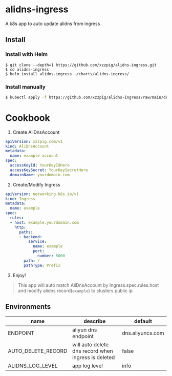 # alidns-ingress
A k8s app to auto update alidns from ingress

## Install
### Install with Helm
```shell
$ git clone --depth=1 https://github.com/xzzpig/alidns-ingress.git 
$ cd alidns-ingress
$ helm install alidns-ingress ./charts/alidns-ingress/
```

### Install manually
```bash
$ kubectl apply -f https://github.com/xzzpig/alidns-ingress/raw/main/deploy/bundle.yaml
```


# Cookbook
1. Create AliDnsAccount
```yaml
apiVersion: xzzpig.com/v1
kind: AliDnsAccount
metadata:
  name: example-account
spec:
  accessKeyId: YourKeyIdHere
  accessKeySecret: YourKeySecretHere
  domainName: yourdomain.com
```

2. Create/Modify Ingress
```yaml
apiVersion: networking.k8s.io/v1
kind: Ingress
metadata:
  name: example
spec:
  rules:
  - host: example.yourdomain.com
    http:
      paths:
      - backend:
          service:
            name: example
            port:
              number: 5000
        path: /
        pathType: Prefix
```
3. Enjoy!
> This app will auto match AliDnsAccount by Ingress.spec.rules.host and modify alidns record(`example`) to clusters public ip

## Environments
| name | describe | default |
|--|--|--|
| ENDPOINT | aliyun dns endpoint | dns.aliyuncs.com |
| AUTO_DELETE_RECORD | will auto delete dns record when ingress is deleted | false |
| ALIDNS_LOG_LEVEL | app log level | info |
